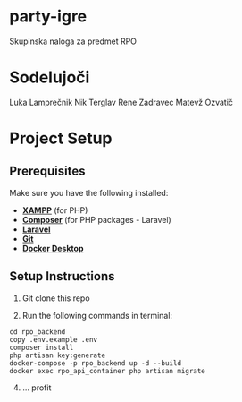 # party-igre
Skupinska naloga za predmet RPO

# Sodelujoči
Luka Lamprečnik
Nik Terglav
Rene Zadravec
Matevž Ozvatič


# Project Setup

## Prerequisites
Make sure you have the following installed:
- **[XAMPP](https://www.apachefriends.org/index.html)** (for PHP)
- **[Composer](https://getcomposer.org/)** (for PHP packages - Laravel)
- **[Laravel](https://laravel.com/)**
- **[Git](https://git-scm.com/)**
- **[Docker Desktop](https://www.docker.com/products/docker-desktop)**

## Setup Instructions

1. Git clone this repo

2. Run the following commands in terminal:
```
cd rpo_backend
copy .env.example .env
composer install
php artisan key:generate
docker-compose -p rpo_backend up -d --build
docker exec rpo_api_container php artisan migrate
```
4. ... profit
